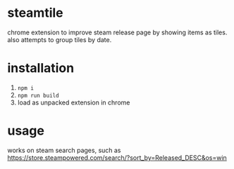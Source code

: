 # steamtile
chrome extension to improve steam release page by showing items as tiles. also attempts to group tiles by date.

# installation
1. `npm i`
2. `npm run build`
3. load as unpacked extension in chrome

# usage
works on steam search pages, such as https://store.steampowered.com/search/?sort_by=Released_DESC&os=win